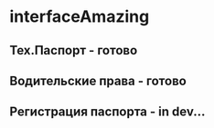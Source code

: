 # interfaceAmazing

## Тех.Паспорт - готово
## Водительские права - готово
## Регистрация паспорта - in dev...
